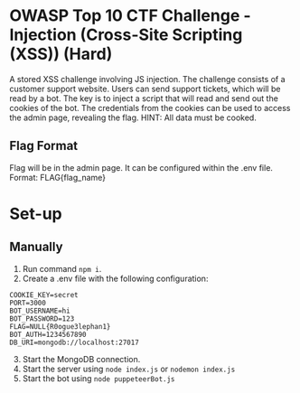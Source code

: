 # OWASP Top 10 CTF Challenge - Injection (Cross-Site Scripting (XSS)) (Hard)
A stored XSS challenge involving JS injection.
The challenge consists of a customer support website.
Users can send support tickets, which will be read by a bot.
The key is to inject a script that will read and send out the cookies of the bot.
The credentials from the cookies can be used to access the admin page, revealing the flag.
HINT: All data must be cooked.

## Flag Format
Flag will be in the admin page. It can be configured within the .env file.
Format: FLAG{flag_name}

# Set-up

## Manually

1. Run command `npm i`.
2. Create a .env file with the following configuration:
```
COOKIE_KEY=secret
PORT=3000
BOT_USERNAME=hi
BOT_PASSWORD=123
FLAG=NULL{R0ogue3lephan1}
BOT_AUTH=1234567890
DB_URI=mongodb://localhost:27017
```
3. Start the MongoDB connection.
4. Start the server using `node index.js` or `nodemon index.js`
5. Start the bot using `node puppeteerBot.js`
